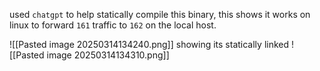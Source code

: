 used `chatgpt` to help statically compile this binary, this shows it works on linux to forward `161` traffic to `162` on the local host.

![[Pasted image 20250314134240.png]]
showing its statically linked
![[Pasted image 20250314134310.png]]